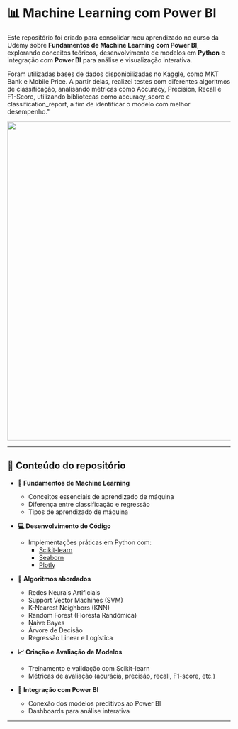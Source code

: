 # 📊 Machine Learning com Power BI

Este repositório foi criado para consolidar meu aprendizado no curso da Udemy sobre **Fundamentos de Machine Learning com Power BI**, explorando conceitos teóricos, desenvolvimento de modelos em **Python** e integração com **Power BI** para análise e visualização interativa.

Foram utilizadas bases de dados disponibilizadas no Kaggle, como MKT Bank e Mobile Price. A partir delas, realizei testes com diferentes algoritmos de classificação, analisando métricas como Accuracy, Precision, Recall e F1-Score, utilizando bibliotecas como accuracy_score e classification_report, a fim de identificar o modelo com melhor desempenho."

<p align="center">
  <img width="1280" height="719" alt="image" src="https://github.com/user-attachments/assets/6c458509-534c-4b93-8214-08e5501e7edc" />

</p>  

---

## 🚀 Conteúdo do repositório

- **📘 Fundamentos de Machine Learning**  
  - Conceitos essenciais de aprendizado de máquina  
  - Diferença entre classificação e regressão  
  - Tipos de aprendizado de máquina  

- **💻 Desenvolvimento de Código**  
  - Implementações práticas em Python com:
    - [Scikit-learn](https://scikit-learn.org/)  
    - [Seaborn](https://seaborn.pydata.org/)  
    - [Plotly](https://plotly.com/python/)  

- **🧠 Algoritmos abordados**  
  - Redes Neurais Artificiais  
  - Support Vector Machines (SVM)  
  - K-Nearest Neighbors (KNN)  
  - Random Forest (Floresta Randômica)  
  - Naive Bayes  
  - Árvore de Decisão  
  - Regressão Linear e Logística  

- **📈 Criação e Avaliação de Modelos**  
  - Treinamento e validação com Scikit-learn  
  - Métricas de avaliação (acurácia, precisão, recall, F1-score, etc.)  

- **🔗 Integração com Power BI**  
  - Conexão dos modelos preditivos ao Power BI  
  - Dashboards para análise interativa  

---



